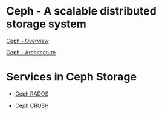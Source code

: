 # Ceph - A scalable distributed storage system

[Ceph - Overview](./docs/ceph-overview.md)

[Ceph - Architecture](./docs/ceph-architecture.md)

# Services in Ceph Storage 

- [Ceph RADOS](./docs/ceph-rados.md)
 
- [Ceph CRUSH](./docs/ceph-crush.md)
